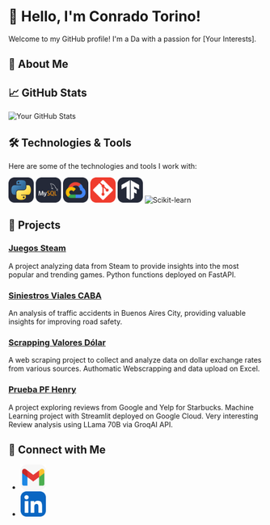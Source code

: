 # 👋 Hello, I'm Conrado Torino!

Welcome to my GitHub profile! I'm a Da with a passion for [Your Interests].
## 🌟 About Me


## 📈 GitHub Stats

![Your GitHub Stats](https://github-readme-stats.vercel.app/api?username=RadTorino&show_icons=true&theme=radical)

## 🛠️ Technologies & Tools

Here are some of the technologies and tools I work with:

<img src="https://github.com/tandpfun/skill-icons/blob/main/icons/Python-Dark.svg" width="50" height="50" alt="Python"> <img src="https://github.com/tandpfun/skill-icons/blob/main/icons/MySQL-Dark.svg" width="50" height="50" alt="MySQL">
<img src="https://github.com/tandpfun/skill-icons/blob/main/icons/GCP-Dark.svg" width="50" height="50" alt="Google Cloud">
<img src="https://github.com/tandpfun/skill-icons/blob/main/icons/Git.svg" width="50" height="50" alt="Git">
<img src="https://github.com/tandpfun/skill-icons/blob/main/icons/TensorFlow-Dark.svg" width="50" height="50" alt="TensorFlow">
<img src="https://github.com/tandpfun/skill-icons/blob/main/icons/ScikitLearn-Dark.svg" width="50" height="50" alt="Scikit-learn">

## 🚀 Projects

### [Juegos Steam](https://github.com/RadTorino/Juegos_Steam)
A project analyzing data from Steam to provide insights into the most popular and trending games. Python functions deployed on FastAPI.

### [Siniestros Viales CABA](https://github.com/RadTorino/Siniestros_Viales_caba)
An analysis of traffic accidents in Buenos Aires City, providing valuable insights for improving road safety.

### [Scrapping Valores Dólar](https://github.com/RadTorino/Scrapping-Valores-Dolar)
A web scraping project to collect and analyze data on dollar exchange rates from various sources. Authomatic Webscrapping and data upload on Excel. 

### [Prueba PF Henry](https://github.com/RadTorino/Prueba_PF_Henry)
A project exploring reviews from Google and Yelp for Starbucks. Machine Learning project with Streamlit deployed on Google Cloud. Very interesting Review analysis using LLama 70B via GroqAI API.



## 🔗 Connect with Me
- <a href="mailto:torinoconrado@gmail.com"><img src="https://github.com/tandpfun/skill-icons/blob/main/icons/Gmail-Light.svg" width="50" height="50" alt="Gmail"></a>
- <a href="https://www.linkedin.com/in/conrado-torino-989168228/"><img src="https://github.com/tandpfun/skill-icons/blob/main/icons/LinkedIn.svg" width="50" height="50" alt="LinkedIn"></a>
